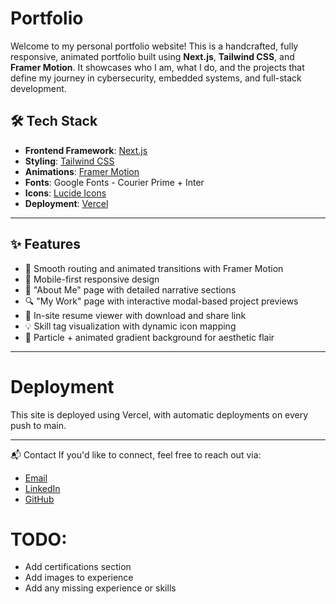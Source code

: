 # Portfolio
Welcome to my personal portfolio website! This is a handcrafted, fully responsive, animated portfolio built using **Next.js**, **Tailwind CSS**, and **Framer Motion**. It showcases who I am, what I do, and the projects that define my journey in cybersecurity, embedded systems, and full-stack development.

## 🛠️ Tech Stack

- **Frontend Framework**: [Next.js](https://nextjs.org/)
- **Styling**: [Tailwind CSS](https://tailwindcss.com/)
- **Animations**: [Framer Motion](https://framer.com/motion/)
- **Fonts**: Google Fonts - Courier Prime + Inter
- **Icons**: [Lucide Icons](https://lucide.dev/)
- **Deployment**: [Vercel](https://vercel.com)

---

## ✨ Features

- 🔗 Smooth routing and animated transitions with Framer Motion  
- 📱 Mobile-first responsive design  
- 🧠 "About Me" page with detailed narrative sections  
- 🔍 "My Work" page with interactive modal-based project previews  
- 📄 In-site resume viewer with download and share link  
- 💡 Skill tag visualization with dynamic icon mapping  
- 🌌 Particle + animated gradient background for aesthetic flair  

---

# Deployment
This site is deployed using Vercel, with automatic deployments on every push to main.

---

📬 Contact
If you'd like to connect, feel free to reach out via:
- [Email](mailto:medhansh2005@gmail.com)
- [LinkedIn](https://linkedin.com/medhansh-garg)
- [GitHub](https://github.com/hackoverflow404)

# TODO:
- Add certifications section
- Add images to experience
- Add any missing experience or skills